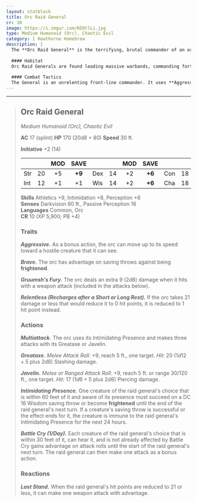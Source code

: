 ```yaml
---
layout: statblock
title: Orc Raid General
cr: 10
image: https://i.imgur.com/NI0tlLi.jpg
type: Medium Humanoid (Orc), Chaotic Evil
category: 1 Hawthorne Homebrew
description: |
  The **Orc Raid General** is the terrifying, brutal commander of an orc horde. Clad in heavy splint mail and wielding a greataxe infused with the raw, destructive power of **Gruumsh**, this orc is a terrifying force of nature. It is a cunning leader, capable of both intimidating foes into paralysis and inspiring its troops to overwhelming fury. It seeks not just victory, but total, merciless destruction.
  
  #### Habitat
  Orc Raid Generals are found leading massive warbands, commanding fortified camps on the edges of civilized lands, or occupying strongholds and ruins that serve as a base for their relentless raids against settled populations.
  
  #### Combat Tactics
  The General is an unrelenting front-line commander. It uses **Aggressive** to close the distance quickly and its **Multiattack** to deliver three devastating strikes infused with **Gruumsh's Fury**. Before or during its attack routine, it uses **Intimidating Presence** to sow panic in the ranks. Its single-use **Battle Cry** is reserved for turning the tide of battle, giving its allies a massive advantage. It is deceptively durable, using **Relentless** to survive lethal blows and **Last Stand** to launch a final, desperate attack when near defeat.
---
```


___
> ## Orc Raid General
> *Medium Humanoid (Orc), Chaotic Evil*
> 
> **AC** 17 (splint) **HP** 170 (20d8 + 80) **Speed** 30 ft.
> 
> **Initiative** +2 (14)
>
> | | | MOD | SAVE | | | MOD | SAVE | | | MOD | SAVE |
> |:--|:-:|:----:|:----:|:--|:-:|:----:|:----:|:--|:-:|:----:|:----:|
> |Str| 20| +5 | **+9** |Dex| 14| +2 | **+6** |Con| 18| +4 | **+8** |
> |Int| 12| +1 | +1 |Wis| 14| +2 | **+6** |Cha| 18| +4 | **+8** |
>
> **Skills** Athletics +9, Intimidation +8, Perception +6  
> **Senses** Darkvision 60 ft., Passive Perception 16  
> **Languages** Common, Orc  
> **CR** 10 (XP 5,900; PB +4)
>
> ### Traits
>
> ***Aggressive.*** As a bonus action, the orc can move up to its speed toward a hostile creature that it can see.
>
> ***Brave.*** The orc has advantage on saving throws against being **frightened**.
>
> ***Gruumsh's Fury.*** The orc deals an extra 9 ($2d8$) damage when it hits with a weapon attack (included in the attacks below).
>
> ***Relentless (Recharges after a Short or Long Rest).*** If the orc takes 21 damage or less that would reduce it to 0 hit points, it is reduced to 1 hit point instead.
>
> ### Actions
>
> ***Multiattack.*** The orc uses its Intimidating Presence and makes three attacks with its Greataxe or Javelin.
>
> ***Greataxe.*** *Melee Attack Roll:* +9, reach 5 ft., one target. *Hit:* 20 ($1d12 + 5$ plus $2d8$) Slashing damage.
>
> ***Javelin.*** *Melee or Ranged Attack Roll:* +9, reach 5 ft. or range 30/120 ft., one target. *Hit:* 17 ($1d6 + 5$ plus $2d8$) Piercing damage.
>
> ***Intimidating Presence.*** One creature of the raid general's choice that is within 60 feet of it and aware of its presence must succeed on a DC 16 Wisdom saving throw or become **frightened** until the end of the raid general's next turn. If a creature's saving throw is successful or the effect ends for it, the creature is immune to the raid general's Intimidating Presence for the next 24 hours.
>
> ***Battle Cry (1/Day).*** Each creature of the raid general's choice that is within 30 feet of it, can hear it, and is not already affected by Battle Cry gains advantage on attack rolls until the start of the raid general's next turn. The raid general can then make one attack as a bonus action.
>
> ### Reactions
>
> ***Last Stand.*** When the raid general's hit points are reduced to 21 or less, it can make one weapon attack with advantage.